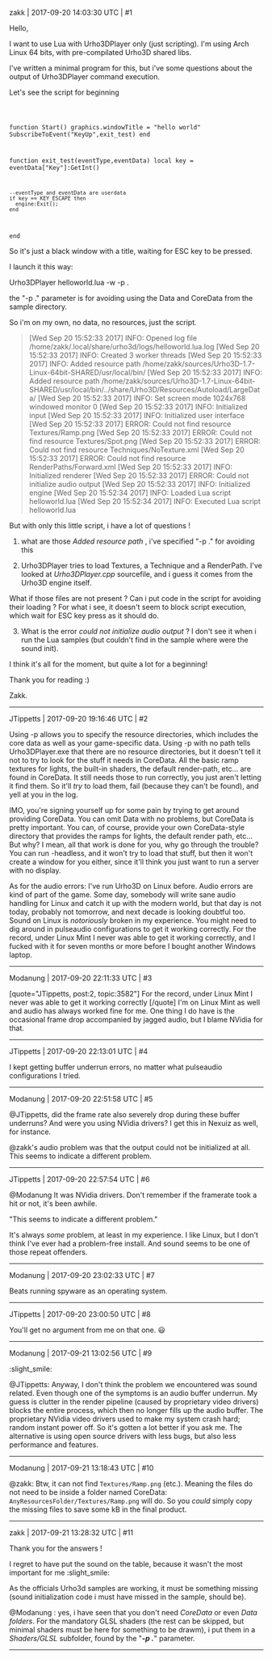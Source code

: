 zakk | 2017-09-20 14:03:30 UTC | #1

Hello,

I want to use Lua with Urho3DPlayer only (just scripting).
I'm using Arch Linux 64 bits, with pre-compilated Urho3D shared libs.


I've written a minimal program for this, but i've some questions about the output of Urho3DPlayer command execution.

Let's see the script for beginning

<code lua>

function Start()
  graphics.windowTitle = "hello world"
  SubscribeToEvent("KeyUp",exit_test)
end

function exit_test(eventType,eventData)
    local key = eventData["Key"]:GetInt()

    --eventType and eventData are userdata
    if key == KEY_ESCAPE then
      engine:Exit();
    end
end
</code>

So it's just a black window with a title, waiting for ESC key to be pressed.

I launch it this way:

Urho3DPlayer helloworld.lua -w -p .

the "-p ." parameter is for avoiding using the Data and CoreData from the sample directory.

So i'm on my own, no data, no resources, just the script.

> [Wed Sep 20 15:52:33 2017] INFO: Opened log file /home/zakk/.local/share/urho3d/logs/helloworld.lua.log
> [Wed Sep 20 15:52:33 2017] INFO: Created 3 worker threads
> [Wed Sep 20 15:52:33 2017] INFO: Added resource path /home/zakk/sources/Urho3D-1.7-Linux-64bit-SHARED/usr/local/bin/
> [Wed Sep 20 15:52:33 2017] INFO: Added resource path /home/zakk/sources/Urho3D-1.7-Linux-64bit-SHARED/usr/local/bin/../share/Urho3D/Resources/Autoload/LargeData/
> [Wed Sep 20 15:52:33 2017] INFO: Set screen mode 1024x768 windowed monitor 0
> [Wed Sep 20 15:52:33 2017] INFO: Initialized input
> [Wed Sep 20 15:52:33 2017] INFO: Initialized user interface
> [Wed Sep 20 15:52:33 2017] ERROR: Could not find resource Textures/Ramp.png
> [Wed Sep 20 15:52:33 2017] ERROR: Could not find resource Textures/Spot.png
> [Wed Sep 20 15:52:33 2017] ERROR: Could not find resource Techniques/NoTexture.xml
> [Wed Sep 20 15:52:33 2017] ERROR: Could not find resource RenderPaths/Forward.xml
> [Wed Sep 20 15:52:33 2017] INFO: Initialized renderer
> [Wed Sep 20 15:52:33 2017] ERROR: Could not initialize audio output
> [Wed Sep 20 15:52:33 2017] INFO: Initialized engine
> [Wed Sep 20 15:52:34 2017] INFO: Loaded Lua script helloworld.lua
> [Wed Sep 20 15:52:34 2017] INFO: Executed Lua script helloworld.lua

But with only this little script, i have a lot of questions !

1) what are those _Added resource path_ , i've specified "-p ." for avoiding this

2) Urho3DPlayer tries to load Textures, a Technique and a RenderPath.
I've looked at _Urho3DPlayer.cpp_ sourcefile, and i guess it comes from the Urho3D engine itself.

What if those files are not present ? Can i put code in the script for avoiding their loading ?
For what i see, it doesn't seem to block script execution, which wait for ESC key press as it should do.

3) What is the error _could not initialize audio output_ ? I don't see it when i run the Lua samples (but couldn't find in the sample where were the sound init).

I think it's all for the moment, but quite a lot for a beginning!

Thank you for reading :)

Zakk.

-------------------------

JTippetts | 2017-09-20 19:16:46 UTC | #2

Using -p allows you to specify the resource directories, which includes the core data as well as your game-specific data. Using -p with no path tells Urho3DPlayer.exe that there are no resource directories, but it doesn't tell it not to try to look for the stuff it needs in CoreData. All the basic ramp textures for lights, the built-in shaders, the default render-path, etc... are found in CoreData. It still needs those to run correctly, you just aren't letting it find them. So it'll _try_ to load them, fail (because they can't be found), and yell at you in the log.

IMO, you're signing yourself up for some pain by trying to get around providing CoreData. You can omit Data with no problems, but CoreData is pretty important. You can, of course, provide your own CoreData-style directory that provides the ramps for lights, the default render path, etc... But why? I mean, all that work is done for you, why go through the trouble? You can run -headless, and it won't try to load that stuff, but then it won't create a window for you either, since it'll think you just want to run a server with no display.

As for the audio errors: I've run Urho3D on Linux before. Audio errors are kind of part of the game. Some day, somebody will write sane audio handling for Linux and catch it up with the modern world, but that day is not today, probably not tomorrow, and next decade is looking doubtful too. Sound on Linux is _notoriously_ broken in my experience. You might need to dig around in pulseaudio configurations to get it working correctly. For the record, under Linux Mint I never was able to get it working correctly, and I fucked with it for seven months or more before I bought another Windows laptop.

-------------------------

Modanung | 2017-09-20 22:11:33 UTC | #3

[quote="JTippetts, post:2, topic:3582"]
For the record, under Linux Mint I never was able to get it working correctly
[/quote]
I'm on Linux Mint as well and audio has always worked fine for me.
One thing I do have is the occasional frame drop accompanied by jagged audio, but I blame NVidia for that.

-------------------------

JTippetts | 2017-09-20 22:13:01 UTC | #4

I kept getting buffer underrun errors, no matter what pulseaudio configurations I tried.

-------------------------

Modanung | 2017-09-20 22:51:58 UTC | #5

@JTippetts, did the frame rate also severely drop during these buffer underruns? And were you using NVidia drivers? I get this in Nexuiz as well, for instance.

@zakk's audio problem was that the output could not be initialized at all. This seems to indicate a different problem.

-------------------------

JTippetts | 2017-09-20 22:57:54 UTC | #6

@Modanung It was NVidia drivers. Don't remember if the framerate took a hit or not, it's been awhile. 

"This seems to indicate a different problem."

It's always _some_ problem, at least in my experience. I like Linux, but I don't think I've ever had a problem-free install. And sound seems to be one of those repeat offenders.

-------------------------

Modanung | 2017-09-20 23:02:33 UTC | #7

Beats running spyware as an operating system.

-------------------------

JTippetts | 2017-09-20 23:00:50 UTC | #8

You'll get no argument from me on that one. :smiley:

-------------------------

Modanung | 2017-09-21 13:02:56 UTC | #9

:slight_smile:

@JTippetts: Anyway, I don't think the problem we encountered was sound related. Even though one of the symptoms is an audio buffer underrun. My guess is clutter in the render pipeline (caused by proprietary video drivers) blocks the entire process, which then no longer fills up the audio buffer. 
The proprietary NVidia video drivers used to make my system crash hard; random instant power off. So it's gotten a lot better if you ask me. The alternative is using open source drivers with less bugs, but also less performance and features.

-------------------------

Modanung | 2017-09-21 13:18:43 UTC | #10

@zakk: Btw, it can not find `Textures/Ramp.png` (etc.). Meaning the files do not need to be inside a folder named CoreData:
`AnyResourcesFolder/Textures/Ramp.png` will do. So you _could_ simply copy the missing files to save some kB in the final product.

-------------------------

zakk | 2017-09-21 13:28:32 UTC | #11

Thank you for the answers !

I regret to have put the sound on the table, because it wasn't the most important for me :slight_smile:
 
As the officials Urho3d samples are working, it must be something missing (sound initialization code i must have missed in the sample, should be).

@Modanung : yes, i have seen that you don't need _CoreData_ or even _Data folders_.
For the mandatory GLSL shaders (the rest can be skipped, but minimal shaders must be here for something to be drawm), i put them in a _Shaders/GLSL_ subfolder, found by the "_**-p .**_" parameter.

-------------------------

